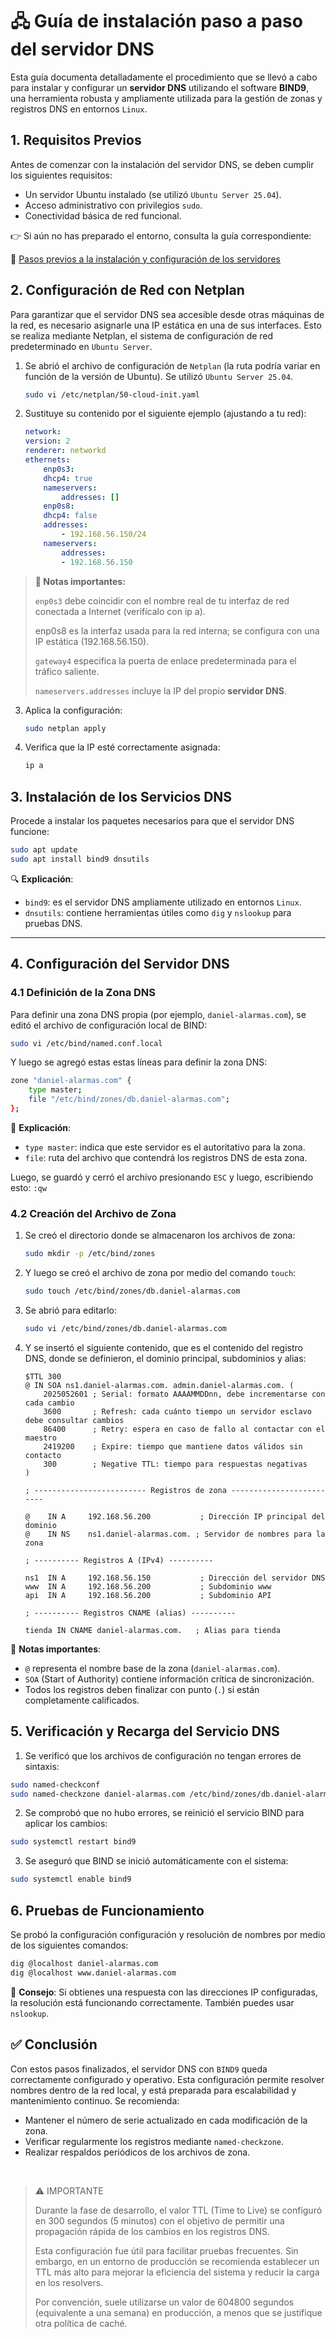 # 🖧 Guía de instalación paso a paso del servidor DNS

Esta guía documenta detalladamente el procedimiento que se llevó a cabo para instalar y configurar un **servidor DNS** utilizando el software **BIND9**, una herramienta robusta y ampliamente utilizada para la gestión de zonas y registros DNS en entornos `Linux`.

## 1. Requisitos Previos

Antes de comenzar con la instalación del servidor DNS, se deben cumplir los siguientes requisitos:

* Un servidor Ubuntu instalado (se utilizó `Ubuntu Server 25.04`).
* Acceso administrativo con privilegios `sudo`.
* Conectividad básica de red funcional.

👉 Si aún no has preparado el entorno, consulta la guía correspondiente:

🔗 [Pasos previos a la instalación y configuración de los servidores](./preview.md "Primeros pasos antes de la instalación")

## 2. Configuración de Red con Netplan

Para garantizar que el servidor DNS sea accesible desde otras máquinas de la red, es necesario asignarle una IP estática en una de sus interfaces. Esto se realiza mediante Netplan, el sistema de configuración de red predeterminado en `Ubuntu Server`.

1. Se abrió el archivo de configuración de `Netplan` (la ruta podría variar en función de la versión de Ubuntu). Se utilizó `Ubuntu Server 25.04`.

    ```bash
    sudo vi /etc/netplan/50-cloud-init.yaml
    ```

2. Sustituye su contenido por el siguiente ejemplo (ajustando a tu red):

    ```yaml
    network:
    version: 2
    renderer: networkd
    ethernets:
        enp0s3:
        dhcp4: true
        nameservers:
            addresses: []
        enp0s8:
        dhcp4: false
        addresses:
            - 192.168.56.150/24
        nameservers:
            addresses:
            - 192.168.56.150
    ```

> **📌 Notas importantes:**
> 
> `enp0s3` debe coincidir con el nombre real de tu interfaz de red conectada a Internet (verifícalo con ip a).
> 
> enp0s8 es la interfaz usada para la red interna; se configura con una IP estática (192.168.56.150).
> 
> `gateway4` especifica la puerta de enlace predeterminada para el tráfico saliente.
> 
> `nameservers.addresses` incluye la IP del propio **servidor DNS**.


3. Aplica la configuración:

    ```bash
    sudo netplan apply
    ```

4. Verifica que la IP esté correctamente asignada:

    ```bash
    ip a
    ```

## 3. Instalación de los Servicios DNS

Procede a instalar los paquetes necesarios para que el servidor DNS funcione:

```bash
sudo apt update
sudo apt install bind9 dnsutils
```

🔍 **Explicación**:

* `bind9`: es el servidor DNS ampliamente utilizado en entornos `Linux`.
* `dnsutils`: contiene herramientas útiles como `dig` y `nslookup` para pruebas DNS.

---

## 4. Configuración del Servidor DNS

### 4.1 Definición de la Zona DNS

Para definir una zona DNS propia (por ejemplo, `daniel-alarmas.com`), se editó el archivo de configuración local de BIND:

```bash
sudo vi /etc/bind/named.conf.local
```

Y luego se agregó estas estas líneas para definir la zona DNS:

```bash
zone "daniel-alarmas.com" {
    type master;
    file "/etc/bind/zones/db.daniel-alarmas.com";
};
```

📌 **Explicación**:

* `type master`: indica que este servidor es el autoritativo para la zona.
* `file`: ruta del archivo que contendrá los registros DNS de esta zona.

Luego, se guardó y cerró el archivo presionando `ESC` y luego, escribiendo esto: `:qw`

### 4.2 Creación del Archivo de Zona

1. Se creó el directorio donde se almacenaron los archivos de zona:

    ```bash
    sudo mkdir -p /etc/bind/zones
    ```

2. Y luego se creó el archivo de zona por medio del comando `touch`:

    ```bash
    sudo touch /etc/bind/zones/db.daniel-alarmas.com
    ```

3. Se abrió para editarlo:

    ```bash
    sudo vi /etc/bind/zones/db.daniel-alarmas.com
    ```

4. Y se insertó el siguiente contenido, que es el contenido del registro DNS, donde se definieron, el dominio principal, subdominios y alias:

    ```dns
    $TTL 300
    @ IN SOA ns1.daniel-alarmas.com. admin.daniel-alarmas.com. (
        2025052601 ; Serial: formato AAAAMMDDnn, debe incrementarse con cada cambio
        3600       ; Refresh: cada cuánto tiempo un servidor esclavo debe consultar cambios
        86400      ; Retry: espera en caso de fallo al contactar con el maestro
        2419200    ; Expire: tiempo que mantiene datos válidos sin contacto
        300        ; Negative TTL: tiempo para respuestas negativas
    )

    ; ------------------------- Registros de zona -------------------------

    @    IN A     192.168.56.200           ; Dirección IP principal del dominio
    @    IN NS    ns1.daniel-alarmas.com. ; Servidor de nombres para la zona

    ; ---------- Registros A (IPv4) ----------

    ns1  IN A     192.168.56.150           ; Dirección del servidor DNS
    www  IN A     192.168.56.200           ; Subdominio www
    api  IN A     192.168.56.200           ; Subdominio API

    ; ---------- Registros CNAME (alias) ----------

    tienda IN CNAME daniel-alarmas.com.   ; Alias para tienda
    ```

📌 **Notas importantes**:

* `@` representa el nombre base de la zona (`daniel-alarmas.com`).
* `SOA` (Start of Authority) contiene información crítica de sincronización.
* Todos los registros deben finalizar con punto (`.`) si están completamente calificados.


## 5. Verificación y Recarga del Servicio DNS

1. Se verificó que los archivos de configuración no tengan errores de sintaxis:

```bash
sudo named-checkconf
sudo named-checkzone daniel-alarmas.com /etc/bind/zones/db.daniel-alarmas.com
```

2. Se comprobó que no hubo errores, se reinició el servicio BIND para aplicar los cambios:

```bash
sudo systemctl restart bind9
```

3. Se aseguró que BIND se inició automáticamente con el sistema:

```bash
sudo systemctl enable bind9
```

## 6. Pruebas de Funcionamiento

Se probó la configuración configuración y resolución de nombres por medio de los siguientes comandos:

```bash
dig @localhost daniel-alarmas.com
dig @localhost www.daniel-alarmas.com
```

📌 **Consejo**: Si obtienes una respuesta con las direcciones IP configuradas, la resolución está funcionando correctamente. También puedes usar `nslookup`.

## ✅ Conclusión

Con estos pasos finalizados, el servidor DNS con `BIND9` queda correctamente configurado y operativo. Esta configuración permite resolver nombres dentro de la red local, y está preparada para escalabilidad y mantenimiento continuo. Se recomienda:

* Mantener el número de serie actualizado en cada modificación de la zona.
* Verificar regularmente los registros mediante `named-checkzone`.
* Realizar respaldos periódicos de los archivos de zona.

<br>

> ⚠️ IMPORTANTE
> 
> Durante la fase de desarrollo, el valor TTL (Time to Live) se configuró en 300 segundos (5 minutos) con el objetivo de permitir una propagación rápida de los cambios en los registros DNS.
> 
> Esta configuración fue útil para facilitar pruebas frecuentes. Sin embargo, en un entorno de producción se recomienda establecer un TTL más alto para mejorar la eficiencia del sistema y reducir la carga en los resolvers.
> 
> Por convención, suele utilizarse un valor de 604800 segundos (equivalente a una semana) en producción, a menos que se justifique otra política de caché.
